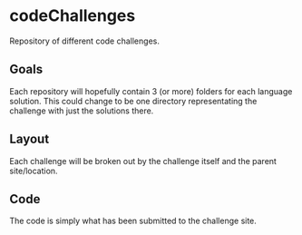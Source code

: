# codeChallenges
Repository of different code challenges.

## Goals
Each repository will hopefully contain 3 (or more) folders for each language solution. This could change to be one directory representating the challenge with just the solutions there.

## Layout
Each challenge will be broken out by the challenge itself and the parent site/location.

## Code
The code is simply what has been submitted to the challenge site.
